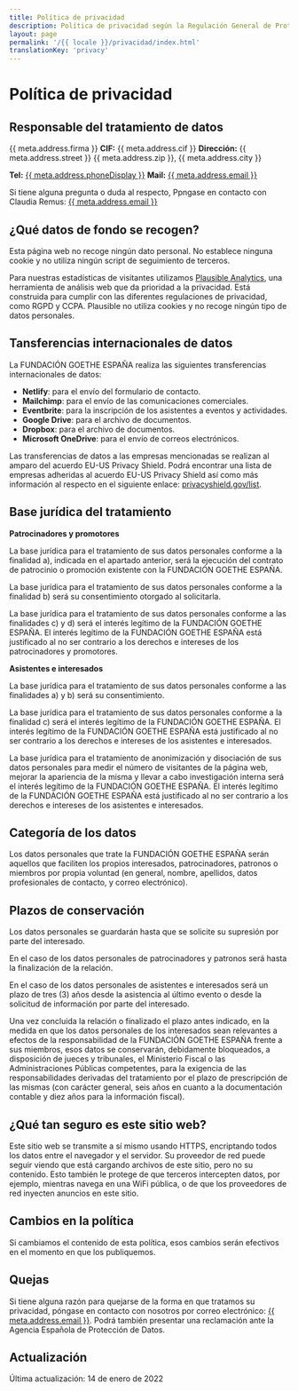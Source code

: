 ```yaml
---
title: Política de privacidad
description: Política de privacidad según la Regulación General de Protección de Datos de la UE (RGPD).
layout: page
permalink: '/{{ locale }}/privacidad/index.html'
translationKey: 'privacy'
---
```


# Política de privacidad

## Responsable del tratamiento de datos

{{ meta.address.firma }}
**CIF:** {{ meta.address.cif }}
**Dirección:** {{ meta.address.street }}
{{ meta.address.zip }}, {{ meta.address.city }}

**Tel:** <a href="tel:{{ meta.address.phoneCall }}">{{ meta.address.phoneDisplay }}</a>
**Mail:** <a href="mailto:{{ meta.address.email }}">{{ meta.address.email }}</a>

Si tiene alguna pregunta o duda al respecto, Ppngase en contacto con Claudia Remus: <a href="mailto:{{ meta.address.email }}">{{ meta.address.email }}</a>

## ¿Qué datos de fondo se recogen?

Esta página web no recoge ningún dato personal. No establece ninguna cookie y no utiliza ningún script de seguimiento de terceros.

Para nuestras estadísticas de visitantes utilizamos <a rel="noreferrer noopener" href="https://plausible.io/">Plausible Analytics</a>, una herramienta de análisis web que da prioridad a la privacidad. Está construida para cumplir con las diferentes regulaciones de privacidad, como RGPD y CCPA. Plausible no utiliza cookies y no recoge ningún tipo de datos personales.

## Tansferencias internacionales de datos

La FUNDACIÓN GOETHE ESPAÑA realiza las siguientes transferencias internacionales de datos:

- **Netlify**: para el envío del formulario de contacto.
- **Mailchimp**: para el envío de las comunicaciones comerciales.
- **Eventbrite**: para la inscripción de los asistentes a eventos y actividades.
- **Google Drive**: para el archivo de documentos.
- **Dropbox**: para el archivo de documentos.
- **Microsoft OneDrive**: para el envío de correos electrónicos.

Las transferencias de datos a las empresas mencionadas se realizan al amparo del acuerdo EU-US Privacy Shield. Podrá encontrar una lista de empresas adheridas al acuerdo EU-US Privacy Shield así como más información al respecto en el siguiente enlace: <a rel="noreferrer noopener" href="https://www.privacyshield.gov/list">privacyshield.gov/list</a>.

## Base jurídica del tratamiento

**Patrocinadores y promotores**

La base jurídica para el tratamiento de sus datos personales conforme a la finalidad a), indicada en el apartado anterior, será la ejecución del contrato de patrocinio o promoción existente con la FUNDACIÓN GOETHE ESPAÑA.

La base jurídica para el tratamiento de sus datos personales conforme a la finalidad b) será su consentimiento otorgado al solicitarla.

La base jurídica para el tratamiento de sus datos personales conforme a las finalidades c) y d) será el interés legítimo de la FUNDACIÓN GOETHE ESPAÑA. El interés legítimo de la FUNDACIÓN GOETHE ESPAÑA está justificado al no ser contrario a los derechos e intereses de los patrocinadores y promotores.

**Asistentes e interesados**

La base jurídica para el tratamiento de sus datos personales conforme a las finalidades a) y b) será su consentimiento.

La base jurídica para el tratamiento de sus datos personales conforme a la finalidad c) será el interés legítimo de la FUNDACIÓN GOETHE ESPAÑA. El interés legítimo de la FUNDACIÓN GOETHE ESPAÑA está justificado al no ser contrario a los derechos e intereses de los asistentes e interesados.

La base jurídica para el tratamiento de anonimización y disociación de sus datos personales para medir el número de visitantes de la página web, mejorar la apariencia de la misma y llevar a cabo investigación interna será el interés legítimo de la FUNDACIÓN GOETHE ESPAÑA. El interés legítimo de la FUNDACIÓN GOETHE ESPAÑA está justificado al no ser contrario a los derechos e intereses de los asistentes e interesados.

## Categoría de los datos

Los datos personales que trate la FUNDACIÓN GOETHE ESPAÑA serán aquellos que faciliten los propios interesados, patrocinadores, patronos o miembros por propia voluntad (en general, nombre, apellidos, datos profesionales de contacto, y correo electrónico).

## Plazos de conservación

Los datos personales se guardarán hasta que se solicite su supresión por parte del interesado.

En el caso de los datos personales de patrocinadores y patronos será hasta la finalización de la relación.

En el caso de los datos personales de asistentes e interesados será un plazo de tres (3) años desde la asistencia al último evento o desde la solicitud de información por parte del interesado.

Una vez concluida la relación o finalizado el plazo antes indicado, en la medida en que los datos personales de los interesados sean relevantes a efectos de la responsabilidad de la FUNDACIÓN GOETHE ESPAÑA frente a sus miembros, esos datos se conservarán, debidamente bloqueados, a disposición de jueces y tribunales, el Ministerio Fiscal o las Administraciones Públicas competentes, para la exigencia de las responsabilidades derivadas del tratamiento por el plazo de prescripción de las mismas (con carácter general, seis años en cuanto a la documentación contable y diez años para la información fiscal).

## ¿Qué tan seguro es este sitio web?

Este sitio web se transmite a sí mismo usando HTTPS, encriptando todos los datos entre el navegador y el servidor. Su proveedor de red puede seguir viendo que está cargando archivos de este sitio, pero no su contenido. Esto también le protege de que terceros intercepten datos, por ejemplo, mientras navega en una WiFi pública, o de que los proveedores de red inyecten anuncios en este sitio.

## Cambios en la política

Si cambiamos el contenido de esta política, esos cambios serán efectivos en el momento en que los publiquemos.

## Quejas

Si tiene alguna razón para quejarse de la forma en que tratamos su privacidad, póngase en contacto con nosotros por correo electrónico: <a href="mailto:{{ meta.address.email }}">{{ meta.address.email }}</a>.
Podrá también presentar una reclamación ante la Agencia Española de Protección de Datos.

## Actualización

Última actualización: 14 de enero de 2022
